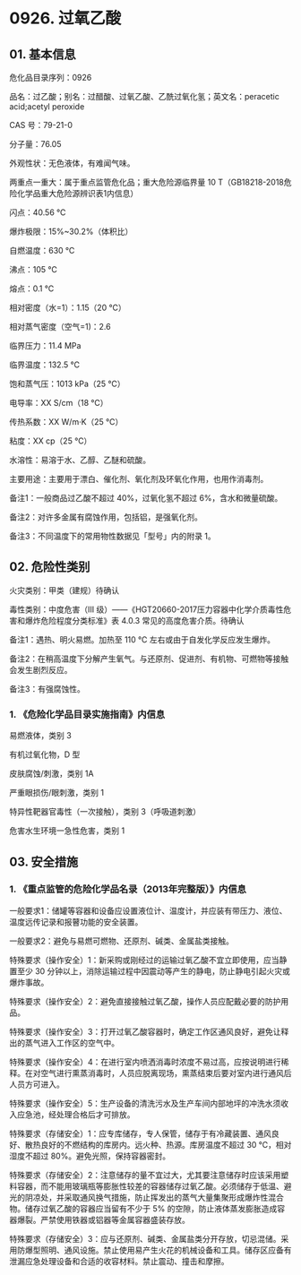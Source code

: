 # 0926. 过氧乙酸

## 01. 基本信息

危化品目录序列：0926

品名：过乙酸；别名：过醋酸、过氧乙酸、乙酰过氧化氢；英文名：peracetic acid;acetyl peroxide

CAS 号：79-21-0

分子量：76.05

外观性状：无色液体，有难闻气味。

两重点一重大：属于重点监管危化品；重大危险源临界量 10 T（GB18218-2018危险化学品重大危险源辨识表1内信息）

闪点：40.56 ℃

爆炸极限：15%~30.2%（体积比）

自燃温度：630 ℃

沸点：105 ℃

熔点：0.1 ℃

相对密度（水=1）：1.15（20 ℃）

相对蒸气密度（空气=1)：2.6

临界压力：11.4 MPa

临界温度：132.5 ℃

饱和蒸气压：1013 kPa（25 ℃）

电导率：XX S/cm（18 ℃）

传热系数：XX W/m·K（25 ℃）

粘度：XX cp（25 ℃）

水溶性：易溶于水、乙醇、乙醚和硫酸。

主要用途：主要用于漂白、催化剂、氧化剂及环氧化作用，也用作消毒剂。

备注1：一般商品过乙酸不超过 40%，过氧化氢不超过 6%，含水和微量硫酸。

备注2：对许多金属有腐蚀作用，包括铝，是强氧化剂。

备注3：不同温度下的常用物性数据见「型号」内的附录 1。

## 02. 危险性类别

火灾类别：甲类（建规）待确认

毒性类别：中度危害（Ⅲ 级）——《HGT20660-2017压力容器中化学介质毒性危害和爆炸危险程度分类标准》表 4.0.3 常见的高度危害介质。待确认

备注1：遇热、明火易燃。加热至 110 ℃ 左右或由于自发化学反应发生爆炸。

备注2：在稍高温度下分解产生氧气。与还原剂、促进剂、有机物、可燃物等接触会发生剧烈反应。

备注3：有强腐蚀性。

### 1. 《危险化学品目录实施指南》内信息

易燃液体，类别 3

有机过氧化物，D 型

皮肤腐蚀/刺激，类别 1A 

严重眼损伤/眼刺激，类别 1

特异性靶器官毒性（一次接触），类别 3（呼吸道刺激）

危害水生环境一急性危害，类别 1

## 03. 安全措施

### 1. 《重点监管的危险化学品名录（2013年完整版）》内信息

一般要求1：储罐等容器和设备应设置液位计、温度计，并应装有带压力、液位、温度远传记录和报瞽功能的安全装置。

一般要求2：避免与易燃可燃物、还原剂、碱类、金属盐类接触。

特殊要求（操作安全）1：新采购或刚经过的运输过氧乙酸不宜立即使用，应当静置至少 30 分钟以上，消除运输过程中因震动等产生的静电，防止静电引起火灾或爆炸事故。

特殊要求（操作安全）2：避免直接接触过氧乙酸，操作人员应配戴必要的防护用品。

特殊要求（操作安全）3：打开过氧乙酸容器时，确定工作区通风良好，避免让释出的蒸气进入工作区的空气中。

特殊要求（操作安全）4：在进行室内喷洒消毒时浓度不易过高，应按说明进行稀释。在对空气进行熏蒸消毒时，人员应脱离现场，熏蒸结束后要对室内进行通风后人员方可进入。

特殊要求（操作安全）5：生产设备的清洗污水及生产车间内部地坪的冲洗水须收入应急池，经处理合格后才可排放。

特殊要求（存储安全）1：应专库储存，专人保管，储存于有冷藏装置、通风良好、散热良好的不燃结构的库房内。远火种、热源。库房温度不超过 30 ℃，相对湿度不超过 80%。避免光照，保持容器密封。

特殊要求（存储安全）2：注意储存的量不宜过大，尤其要注意储存时应该采用塑料容器，而不能用玻璃瓶等膨胀性较差的容器储存过氧乙酸。必须储存于低温、避光的阴凉处，并采取通风换气措施，防止挥发出的蒸气大量集聚形成爆炸性混合物。储存过氧乙酸的容器应当留有不少于 5% 的空隙，防止液体蒸发膨胀造成容器爆裂。严禁使用铁器或铝器等金属容器盛装存放。

特殊要求（存储安全）3：应与还原剂、碱类、金属盐类分开存放，切忌混储。采用防爆型照明、通风设施。禁止使用易产生火花的机械设备和工具。储存区应备有泄漏应急处理设备和合适的收容材料。禁止震动、撞击和摩擦。

